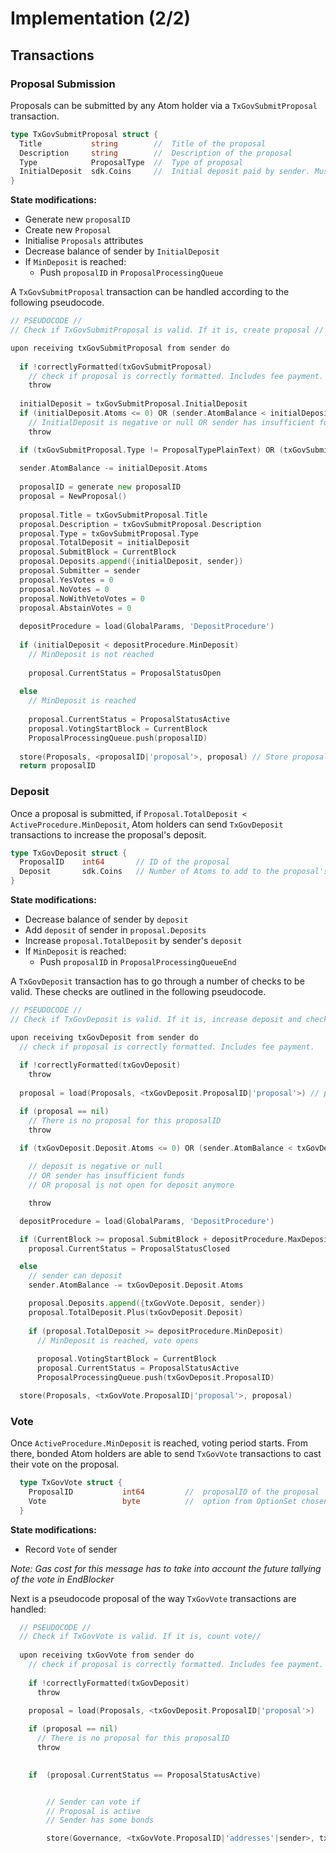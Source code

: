 # Implementation (2/2)

## Transactions

### Proposal Submission

Proposals can be submitted by any Atom holder via a `TxGovSubmitProposal` 
transaction.

```go
type TxGovSubmitProposal struct {
  Title           string        //  Title of the proposal
  Description     string        //  Description of the proposal
  Type            ProposalType  //  Type of proposal
  InitialDeposit  sdk.Coins     //  Initial deposit paid by sender. Must be strictly positive.
}
```

**State modifications:**
* Generate new `proposalID`
* Create new `Proposal`
* Initialise `Proposals` attributes
* Decrease balance of sender by `InitialDeposit`
* If `MinDeposit` is reached:
  * Push `proposalID` in  `ProposalProcessingQueue`

A `TxGovSubmitProposal` transaction can be handled according to the following 
pseudocode.

```go
// PSEUDOCODE //
// Check if TxGovSubmitProposal is valid. If it is, create proposal //

upon receiving txGovSubmitProposal from sender do
  
  if !correctlyFormatted(txGovSubmitProposal)  
    // check if proposal is correctly formatted. Includes fee payment.
    throw
  
  initialDeposit = txGovSubmitProposal.InitialDeposit 
  if (initialDeposit.Atoms <= 0) OR (sender.AtomBalance < initialDeposit.Atoms)  
    // InitialDeposit is negative or null OR sender has insufficient funds
    throw

  if (txGovSubmitProposal.Type != ProposalTypePlainText) OR (txGovSubmitProposal.Type != ProposalTypeSoftwareUpgrade)
  
  sender.AtomBalance -= initialDeposit.Atoms
  
  proposalID = generate new proposalID
  proposal = NewProposal()
  
  proposal.Title = txGovSubmitProposal.Title
  proposal.Description = txGovSubmitProposal.Description
  proposal.Type = txGovSubmitProposal.Type
  proposal.TotalDeposit = initialDeposit
  proposal.SubmitBlock = CurrentBlock
  proposal.Deposits.append({initialDeposit, sender})
  proposal.Submitter = sender
  proposal.YesVotes = 0
  proposal.NoVotes = 0
  proposal.NoWithVetoVotes = 0
  proposal.AbstainVotes = 0
  
  depositProcedure = load(GlobalParams, 'DepositProcedure')
  
  if (initialDeposit < depositProcedure.MinDeposit)  
    // MinDeposit is not reached
    
    proposal.CurrentStatus = ProposalStatusOpen
  
  else  
    // MinDeposit is reached
    
    proposal.CurrentStatus = ProposalStatusActive
    proposal.VotingStartBlock = CurrentBlock
    ProposalProcessingQueue.push(proposalID)
  
  store(Proposals, <proposalID|'proposal'>, proposal) // Store proposal in Proposals mapping
  return proposalID
```

### Deposit

Once a proposal is submitted, if 
`Proposal.TotalDeposit < ActiveProcedure.MinDeposit`, Atom holders can send 
`TxGovDeposit` transactions to increase the proposal's deposit.

```go
type TxGovDeposit struct {
  ProposalID    int64       // ID of the proposal
  Deposit       sdk.Coins   // Number of Atoms to add to the proposal's deposit
}
```

**State modifications:**
* Decrease balance of sender by `deposit`
* Add `deposit` of sender in `proposal.Deposits`
* Increase `proposal.TotalDeposit` by sender's `deposit`
* If `MinDeposit` is reached:
  * Push `proposalID` in  `ProposalProcessingQueueEnd`

A `TxGovDeposit` transaction has to go through a number of checks to be valid. 
These checks are outlined in the following pseudocode.

```go
// PSEUDOCODE //
// Check if TxGovDeposit is valid. If it is, increase deposit and check if MinDeposit is reached

upon receiving txGovDeposit from sender do
  // check if proposal is correctly formatted. Includes fee payment.
  
  if !correctlyFormatted(txGovDeposit) 
    throw
  
  proposal = load(Proposals, <txGovDeposit.ProposalID|'proposal'>) // proposal is a const key, proposalID is variable

  if (proposal == nil) 
    // There is no proposal for this proposalID
    throw
  
  if (txGovDeposit.Deposit.Atoms <= 0) OR (sender.AtomBalance < txGovDeposit.Deposit.Atoms) OR (proposal.CurrentStatus != ProposalStatusOpen)

    // deposit is negative or null 
    // OR sender has insufficient funds
    // OR proposal is not open for deposit anymore

    throw

  depositProcedure = load(GlobalParams, 'DepositProcedure')

  if (CurrentBlock >= proposal.SubmitBlock + depositProcedure.MaxDepositPeriod)
    proposal.CurrentStatus = ProposalStatusClosed

  else
    // sender can deposit
    sender.AtomBalance -= txGovDeposit.Deposit.Atoms

    proposal.Deposits.append({txGovVote.Deposit, sender})
    proposal.TotalDeposit.Plus(txGovDeposit.Deposit)
    
    if (proposal.TotalDeposit >= depositProcedure.MinDeposit)   
      // MinDeposit is reached, vote opens
      
      proposal.VotingStartBlock = CurrentBlock
      proposal.CurrentStatus = ProposalStatusActive
      ProposalProcessingQueue.push(txGovDeposit.ProposalID)  

  store(Proposals, <txGovVote.ProposalID|'proposal'>, proposal)
```

### Vote

Once `ActiveProcedure.MinDeposit` is reached, voting period starts. From there,
bonded Atom holders are able to send `TxGovVote` transactions to cast their 
vote on the proposal.

```go
  type TxGovVote struct {
    ProposalID           int64         //  proposalID of the proposal
    Vote                 byte          //  option from OptionSet chosen by the voter
  }
```

**State modifications:**
* Record `Vote` of sender

*Note: Gas cost for this message has to take into account the future tallying of the vote in EndBlocker*


Next is a pseudocode proposal of the way `TxGovVote` transactions are 
handled:

```go
  // PSEUDOCODE //
  // Check if TxGovVote is valid. If it is, count vote//
  
  upon receiving txGovVote from sender do
    // check if proposal is correctly formatted. Includes fee payment.    
    
    if !correctlyFormatted(txGovDeposit)   
      throw
    
    proposal = load(Proposals, <txGovDeposit.ProposalID|'proposal'>)

    if (proposal == nil)   
      // There is no proposal for this proposalID
      throw
    

    if  (proposal.CurrentStatus == ProposalStatusActive)


        // Sender can vote if
        // Proposal is active
        // Sender has some bonds

        store(Governance, <txGovVote.ProposalID|'addresses'|sender>, txGovVote.Vote)   // Voters can vote multiple times. Re-voting overrides previous vote. This is ok because tallying is done once at the end.
```
